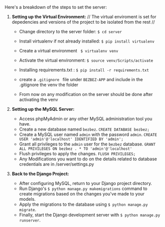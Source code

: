 

Here's a breakdown of the steps  to set the server:

1. **Setting up the Virtual Environment:**
// The virtual enviroment is set for depedencies and versions of the project to be isolated from the rest //

   - Change directory to the server folder: `$ cd server`
   - Install virtualenv if not already installed: `$ pip install virtualenv`
   - Create a virtual environment  ` $ virtualenv venv`
   - Activate the virtual environment: `$ source venv/Scripts/activate`
   - Installing requirements.txt : `$ pip install -r requirements.txt`
   - create a `.gitignore ` file under `BEZBEZ-APP` and include in the .gitignore the venv the folder

   - From now on any modification on the server should be done after activating the venv

2. **Setting up the MySQL Server:**
   - Access phpMyAdmin or any other MySQL administration tool you have.
   - Create a new database named `bezbez`. ` CREATE DATABASE bezbez; `
   - Create a MySQL user named `admin` with the password `admin`. ` CREATE USER 'admin'@'localhost' IDENTIFIED BY 'admin'; `
   - Grant all privileges to the `admin` user for the `bezbez` database.  `GRANT ALL PRIVILEGES ON bezbez . * TO 'admin'@'localhost' `
   - Flush privileges to apply the changes. ` FLUSH PRIVILEGES; `
   - Any Modifications you want to do on the details related to database credentials are in /server/settings.py 

3. **Back to the Django Project:**
   - After configuring MySQL, return to your Django project directory.
   - Run Django's `$ python manage.py makemigrations` command to create migrations based on the changes you've made to your models.
   - Apply the migrations to the database using `$ python manage.py migrate`.
   - Finally, start the Django development server with `$ python manage.py runserver`.


